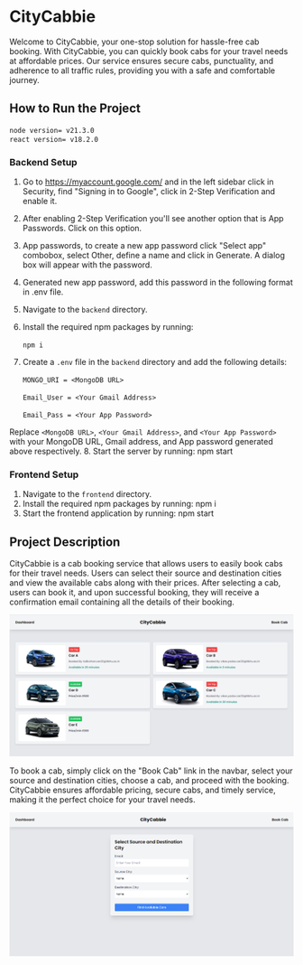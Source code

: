 # CityCabbie

Welcome to CityCabbie, your one-stop solution for hassle-free cab booking. With CityCabbie, you can quickly book cabs for your travel needs at affordable prices. Our service ensures secure cabs, punctuality, and adherence to all traffic rules, providing you with a safe and comfortable journey.

## How to Run the Project

    node version= v21.3.0
    react version= v18.2.0

### Backend Setup
1. Go to https://myaccount.google.com/ and in the left sidebar click in Security, find "Signing in to Google", click in 2-Step Verification and enable it.
2. After enabling 2-Step Verification you'll see another option that is App Passwords. Click on this option.
3. App passwords, to create a new app password click "Select app" combobox, select Other, define a name and click in Generate. A dialog box will appear with the password.
4. Generated new app password, add this password in the following format in .env file.
5. Navigate to the `backend` directory.
6. Install the required npm packages by running:

    `npm i`

7. Create a `.env` file in the `backend` directory and add the following details:

    `MONGO_URI = <MongoDB URL>`

    `Email_User = <Your Gmail Address>`

    `Email_Pass = <Your App Password>`

Replace `<MongoDB URL>`, `<Your Gmail Address>`, and `<Your App Password>` with your MongoDB URL, Gmail address, and App password generated above respectively.
8. Start the server by running:
    npm start



### Frontend Setup
1. Navigate to the `frontend` directory.
2. Install the required npm packages by running:
    npm i
3. Start the frontend application by running:
    npm start



## Project Description

CityCabbie is a cab booking service that allows users to easily book cabs for their travel needs. Users can select their source and destination cities and view the available cabs along with their prices. After selecting a cab, users can book it, and upon successful booking, they will receive a confirmation email containing all the details of their booking.

![CityCabbie Screenshot](screenshot1.png)

To book a cab, simply click on the "Book Cab" link in the navbar, select your source and destination cities, choose a cab, and proceed with the booking. CityCabbie ensures affordable pricing, secure cabs, and timely service, making it the perfect choice for your travel needs.

![CityCabbie Screenshot](screenshot2.png)


